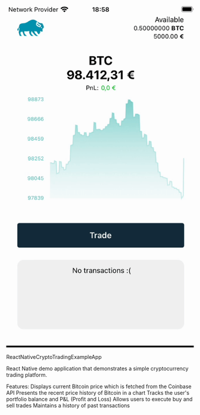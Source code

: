 ![Project Demo](src/assets/demo.gif)

ReactNativeCryptoTradingExampleApp

React Native demo application that demonstrates a simple cryptocurrency trading platform. 

Features:
Displays current Bitcoin price which is fetched from the Coinbase API
Presents the recent price history of Bitcoin in a chart
Tracks the user's portfolio balance and P&L (Profit and Loss)
Allows users to execute buy and sell trades
Maintains a history of past transactions